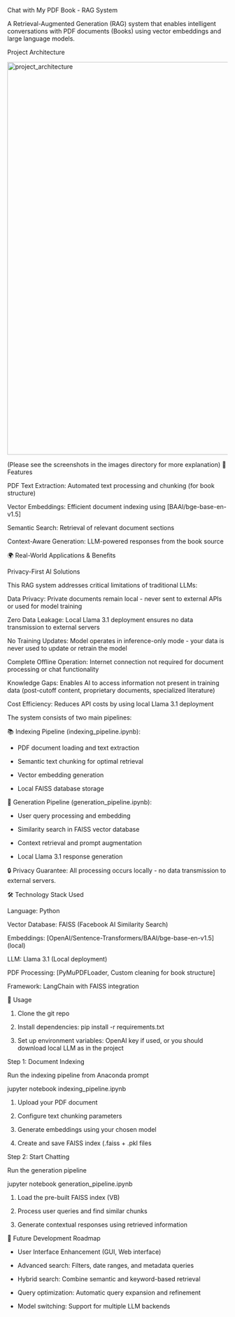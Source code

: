 Chat with My PDF Book - RAG System

A Retrieval-Augmented Generation (RAG) system that enables intelligent conversations with PDF documents (Books) using vector embeddings and large language models.



Project Architecture


<img width="1082" height="896" alt="project_architecture" src="https://github.com/user-attachments/assets/8a68a71e-67fc-4d23-a541-833e2b8cab00" />



(Please see the screenshots in the images directory for more explanation)
🚀 Features

PDF Text Extraction: Automated text processing and chunking (for book structure)

Vector Embeddings: Efficient document indexing using [BAAI/bge-base-en-v1.5]

Semantic Search: Retrieval of relevant document sections

Context-Aware Generation: LLM-powered responses from the book source

🌍 Real-World Applications & Benefits

Privacy-First AI Solutions

This RAG system addresses critical limitations of traditional LLMs:

Data Privacy: Private documents remain local - never sent to external APIs or used for model training

Zero Data Leakage: Local Llama 3.1 deployment ensures no data transmission to external servers

No Training Updates: Model operates in inference-only mode - your data is never used to update or retrain the model

Complete Offline Operation: Internet connection not required for document processing or chat functionality

Knowledge Gaps: Enables AI to access information not present in training data (post-cutoff content, proprietary documents, specialized literature)

Cost Efficiency: Reduces API costs by using local Llama 3.1 deployment


The system consists of two main pipelines:

📚 Indexing Pipeline (indexing_pipeline.ipynb):

* PDF document loading and text extraction

* Semantic text chunking for optimal retrieval

* Vector embedding generation

* Local FAISS database storage

🤖 Generation Pipeline (generation_pipeline.ipynb):

* User query processing and embedding

* Similarity search in FAISS vector database

* Context retrieval and prompt augmentation

* Local Llama 3.1 response generation


🔒 Privacy Guarantee: All processing occurs locally - no data transmission to external servers.


🛠️ Technology Stack Used

Language: Python

Vector Database: FAISS (Facebook AI Similarity Search)

Embeddings: [OpenAI/Sentence-Transformers/BAAI/bge-base-en-v1.5] (local)

LLM: Llama 3.1 (Local deployment)

PDF Processing: [PyMuPDFLoader, Custom cleaning for book structure]

Framework: LangChain with FAISS integration

🚦 Usage

1. Clone the git repo

2. Install dependencies: pip install -r  requirements.txt

3. Set up environment variables: OpenAI key if used, or you should download local LLM as in the project


Step 1: Document Indexing

Run the indexing pipeline from Anaconda prompt

jupyter notebook indexing_pipeline.ipynb

1. Upload your PDF document

2. Configure text chunking parameters

3. Generate embeddings using your chosen model

4. Create and save FAISS index (.faiss + .pkl files

Step 2: Start Chatting

Run the generation pipeline

jupyter notebook generation_pipeline.ipynb

1. Load the pre-built FAISS index (VB)

2. Process user queries and find similar chunks

3. Generate contextual responses using retrieved information


🔄 Future Development Roadmap

* User Interface Enhancement (GUI, Web interface)

* Advanced search: Filters, date ranges, and metadata queries

* Hybrid search: Combine semantic and keyword-based retrieval

* Query optimization: Automatic query expansion and refinement
  
* Model switching: Support for multiple LLM backends
